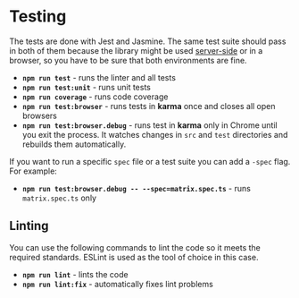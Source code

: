 # Testing
The tests are done with Jest and Jasmine. The same test suite should
pass in both of them because the library might be used
[server-side](server-side-installation) or in a browser, so you have
to be sure that both environments are fine.

* **`npm run test`** - runs the linter and all tests
* **`npm run test:unit`** - runs unit tests
* **`npm run coverage`** - runs code coverage
* **`npm run test:browser`** - runs tests in **karma** once and closes all open browsers
* **`npm run test:browser.debug`** - runs test in **karma** only in Chrome until you exit the process. It watches changes in `src` and `test` directories and rebuilds them automatically.

If you want to run a specific `spec` file or a test suite you can add a `-spec` flag. For example:
* **`npm run test:browser.debug -- --spec=matrix.spec.ts`** - runs `matrix.spec.ts` only

## Linting

You can use the following commands to lint the code so it meets the
required standards. ESLint is used as the tool of choice in this case.

* **`npm run lint`** - lints the code
* **`npm run lint:fix`** - automatically fixes lint problems